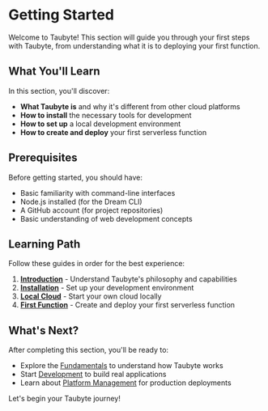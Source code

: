 # Getting Started

<!-- Source: Based on docs-old structure -->

Welcome to Taubyte! This section will guide you through your first steps with Taubyte, from understanding what it is to deploying your first function.

## What You'll Learn

In this section, you'll discover:

- **What Taubyte is** and why it's different from other cloud platforms
- **How to install** the necessary tools for development
- **How to set up** a local development environment
- **How to create and deploy** your first serverless function

## Prerequisites

Before getting started, you should have:

- Basic familiarity with command-line interfaces
- Node.js installed (for the Dream CLI)
- A GitHub account (for project repositories)
- Basic understanding of web development concepts

## Learning Path

Follow these guides in order for the best experience:

1. **[Introduction](introduction.md)** - Understand Taubyte's philosophy and capabilities
2. **[Installation](installation.md)** - Set up your development environment
3. **[Local Cloud](local-cloud.md)** - Start your own cloud locally
4. **[First Function](first-function.md)** - Create and deploy your first serverless function

## What's Next?

After completing this section, you'll be ready to:

- Explore the [Fundamentals](../fundamentals/index.md) to understand how Taubyte works
- Start [Development](../development/index.md) to build real applications
- Learn about [Platform Management](../platform/index.md) for production deployments

Let's begin your Taubyte journey!
